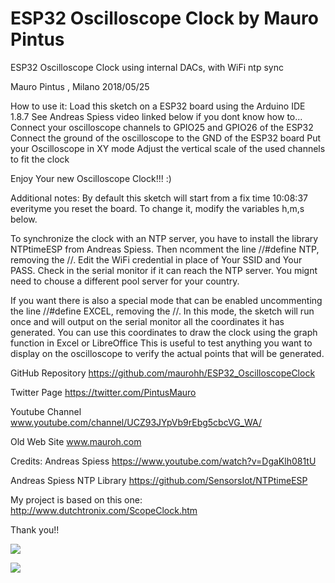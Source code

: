 # ESP32 Oscilloscope Clock by Mauro Pintus

ESP32 Oscilloscope Clock using internal DACs, with WiFi ntp sync

  Mauro Pintus , Milano 2018/05/25

  How to use it:
  Load this sketch on a ESP32 board using the Arduino IDE 1.8.7
  See Andreas Spiess video linked below if you dont know how to...
  Connect your oscilloscope channels to GPIO25 and GPIO26 of the ESP32
  Connect the ground of the oscilloscope to the GND of the ESP32 board
  Put your Oscilloscope in XY mode
  Adjust the vertical scale of the used channels to fit the clock

  Enjoy Your new Oscilloscope Clock!!! :)

  Additional notes:
  By default this sketch will start from a fix time 10:08:37 everityme 
  you reset the board.
  To change it, modify the variables h,m,s below.

  To synchronize the clock with an NTP server, you have to install 
  the library NTPtimeESP from Andreas Spiess.
  Then ncomment the line //#define NTP, removing the //.
  Edit the WiFi credential in place of Your SSID and Your PASS.
  Check in the serial monitor if it can reach the NTP server.
  You mignt need to chouse a different pool server for your country.

  If you want there is also a special mode that can be enabled uncommenting 
  the line //#define EXCEL, removing the //. In this mode, the sketch
  will run once and will output on the serial monitor all the coordinates
  it has generated. You can use this coordinates to draw the clock 
  using the graph function in Excel or LibreOffice
  This is useful to test anything you want to display on the oscilloscope
  to verify the actual points that will be generated.

  GitHub Repository
  https://github.com/maurohh/ESP32_OscilloscopeClock

  Twitter Page
  https://twitter.com/PintusMauro

  Youtube Channel
  www.youtube.com/channel/UCZ93JYpVb9rEbg5cbcVG_WA/

  Old Web Site
  www.mauroh.com

  Credits:
  Andreas Spiess
  https://www.youtube.com/watch?v=DgaKlh081tU

  Andreas Spiess NTP Library
  https://github.com/SensorsIot/NTPtimeESP
  
  My project is based on this one:
  http://www.dutchtronix.com/ScopeClock.htm
  
  Thank you!!


![](https://github.com/maurohh/ESP32_OscilloscopeClock/blob/master/ESP32_OscilloscopeClock_01.jpg)



![](https://github.com/maurohh/ESP32_OscilloscopeClock/blob/master/ESP32_OscilloscopeClock_Excel.jpg)
